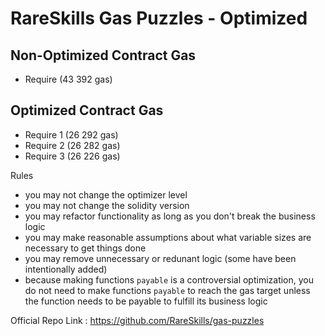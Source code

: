 # RareSkills Gas Puzzles - Optimized

## Non-Optimized Contract Gas
- Require (43 392 gas)

## Optimized Contract Gas
- Require 1 (26 292 gas)
- Require 2 (26 282 gas)
- Require 3 (26 226 gas)

Rules
- you may not change the optimizer level
- you may not change the solidity version
- you may refactor functionality as long as you don't break the business logic
- you may make reasonable assumptions about what variable sizes are necessary to get things done
- you may remove unnecessary or redunant logic (some have been intentionally added)
- because making functions `payable` is a controversial optimization, you do not need to make functions `payable` to reach the gas target unless the function needs to be payable to fulfill its business logic

Official Repo Link :
https://github.com/RareSkills/gas-puzzles
